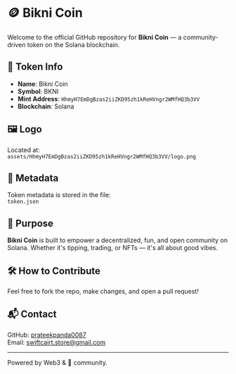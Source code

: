 # 🪙 Bikni Coin

Welcome to the official GitHub repository for **Bikni Coin** — a community-driven token on the Solana blockchain.

## 📄 Token Info

- **Name**: Bikni Coin
- **Symbol**: BKNI
- **Mint Address**: `HhmyH7EmDgBzas2iiZKD95zh1kReHVngr2WMfHQ3b3VV`
- **Blockchain**: Solana

## 🖼️ Logo

Located at:  
`assets/HhmyH7EmDgBzas2iiZKD95zh1kReHVngr2WMfHQ3b3VV/logo.png`

## 🧾 Metadata

Token metadata is stored in the file:  
`token.json`

## 🚀 Purpose

**Bikni Coin** is built to empower a decentralized, fun, and open community on Solana. Whether it's tipping, trading, or NFTs — it's all about good vibes.

## 🛠 How to Contribute

Feel free to fork the repo, make changes, and open a pull request!

## 📬 Contact

GitHub: [prateekpanda0087](https://github.com/prateekpanda0087)  
Email: [swiftcairt.store@gmail.com](mailto:swiftcairt.store@gmail.com)

---

Powered by Web3 & 💪 community.
